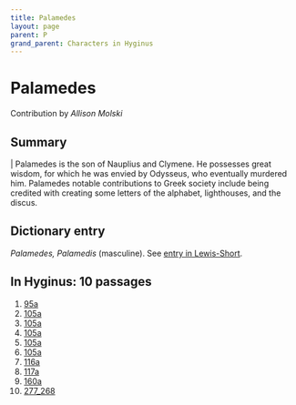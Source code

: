 ```yaml
---
title: Palamedes
layout: page
parent: P
grand_parent: Characters in Hyginus
---
```



# Palamedes


Contribution by *Allison Molski*


## Summary

| Palamedes is the son of Nauplius and Clymene. He possesses great wisdom, for which he was envied by Odysseus, who eventually murdered him. Palamedes notable contributions to Greek society include being credited with creating some letters of the alphabet, lighthouses, and the discus.


## Dictionary entry

*Palamedes, Palamedis* (masculine). See [entry in Lewis-Short](http://folio2.furman.edu/lewis-short/index.html?urn=urn:cite2:hmt:ls.markdown:n33424).


## In Hyginus:  10 passages

1. [95a](https://lingualatina.github.io/texts/browsable/hyginus/95a/)
1. [105a](https://lingualatina.github.io/texts/browsable/hyginus/105a/)
1. [105a](https://lingualatina.github.io/texts/browsable/hyginus/105a/)
1. [105a](https://lingualatina.github.io/texts/browsable/hyginus/105a/)
1. [105a](https://lingualatina.github.io/texts/browsable/hyginus/105a/)
1. [105a](https://lingualatina.github.io/texts/browsable/hyginus/105a/)
1. [116a](https://lingualatina.github.io/texts/browsable/hyginus/116a/)
1. [117a](https://lingualatina.github.io/texts/browsable/hyginus/117a/)
1. [160a](https://lingualatina.github.io/texts/browsable/hyginus/160a/)
1. [277_268](https://lingualatina.github.io/texts/browsable/hyginus/277_268/)